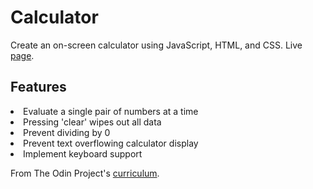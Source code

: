 # Calculator
Create an on-screen calculator using JavaScript, HTML, and CSS.
Live <a href="https://alexhc30.github.io/Calculator/">page</a>.

## Features
 <li>Evaluate a single pair of numbers at a time</li>
 <li>Pressing 'clear' wipes out all data</li>
 <li>Prevent dividing by 0</li>
 <li>Prevent text overflowing calculator display</li>
 <li>Implement keyboard support</li>

From The Odin Project's <a href="https://www.theodinproject.com/lessons/foundations-calculator">curriculum</a>.

